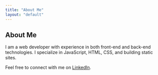 ```yaml
---
title: "About Me"
layout: "default"
---
```


## About Me

I am a web developer with experience in both front-end and back-end technologies. I specialize in JavaScript, HTML, CSS, and building static sites.

Feel free to connect with me on [LinkedIn](https://linkedin.com).